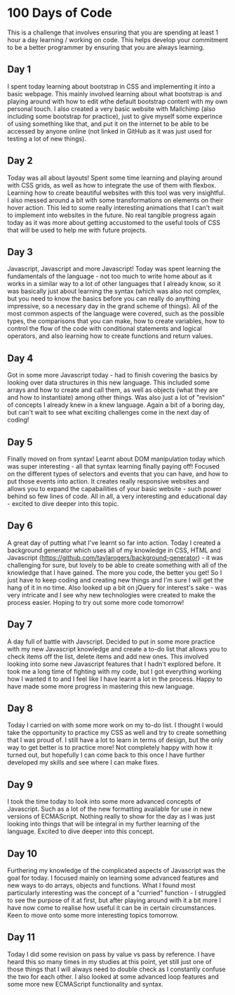 # 100 Days of Code
This is a challenge that involves ensuring that you are spending at least 1 hour a day learning / working on code. This helps develop your commitment to be a better programmer by ensuring that you are always learning.

## Day 1
I spent today learning about bootstrap in CSS and implementing it into a basic webpage. This mainly involved learning about what bootstrap is and playing around with how to edit wthe default bootstrap content with my own personal touch. I also created a very basic website with Mailchimp (also including some bootstrap for practice), just to give myself some experince of using something like that, and put it on the internet to be able to be accessed by anyone online (not linked in GitHub as it was just used for testing a lot of new things).

## Day 2
Today was all about layouts! Spent some time learning and playing around with CSS grids, as well as how to integrate the use of them with flexbox. Learning how to create beautiful websites with this tool was very insightful. I also messed around a bit with some transformations on elements on their hover action. This led to some really interesting animations that I can't wait to implement into websites in the future. No real tangible progress again today as it was more about getting accustomed to the useful tools of CSS that will be used to help me with future projects. 

## Day 3
Javascript, Javascript and more Javascript! Today was spent learning the fundamentals of the language - not too much to write home about as it works in a similar way to a lot of other languages that I already know, so it was basically just about learning the syntax (which was also not complex, but you need to know the basics before you can really do anything impressive, so a necessary day in the grand scheme of things). All of the most common aspects of the language were covered, such as the possible types, the comparisons that you can make, how to create variables, how to control the flow of the code with conditional statements and logical operators, and also learning how to create functions and return values.

## Day 4
Got in some more Javascript today - had to finish covering the basics by looking over data structures in this new language. This included some arrays and how to create and call them, as well as objects (what they are and how to instantiate) among other things. Was also just a lot of "revision" of concepts I already knew in a knew language. Again a bit of a boring day, but can't wait to see what exciting challenges come in the next day of coding!

## Day 5
Finally moved on from syntax! Learnt about DOM manipulation today which was super interesting - all that syntax learning finally paying off! Focused on the different types of selectors and events that you can have, and how to put those events into action. It creates really responsive websites and allows you to expand the capabailities of your basic website - such power behind so few lines of code. All in all, a very interesting and educational day - excited to dive deeper into this topic.

## Day 6
A great day of putting what I've learnt so far into action. Today I created a background generator which uses all of my knowledge in CSS, HTML and Javascript (https://github.com/taylarogers/background-generator) - it was challenging for sure, but lovely to be able to create something with all of the knowledge that I have gained. The more you code, the better you get! So I just have to keep coding and creating new things and I'm sure I will get the hang of it in no time. Also looked up a bit on jQuery for interest's sake - was very intricate and I see why new technologies were created to make the process easier. Hoping to try out some more code tomorrow!

## Day 7
A day full of battle with Javscript. Decided to put in some more practice with my new Javascript knowledge and create a to-do list that allows you to check items off the list, delete items and add new ones. This involved looking into some new Javascript features that I hadn't explored before. It took me a long time of fighting with my code, but I got everything working how I wanted it to and I feel like I have learnt a lot in the process. Happy to have made some more progress in mastering this new language.

## Day 8
Today I carried on with some more work on my to-do list. I thought I would take the opportunity to practice my CSS as well and try to create something that I was proud of. I still have a lot to learn in terms of design, but the only way to get better is to practice more! Not completely happy with how it turned out, but hopefully I can come back to this once I have further developed my skills and see where I can make fixes.

## Day 9
I took the time today to look into some more advanced concepts of Javascript. Such as a lot of the new formatting available for use in new versions of ECMAScript. Nothing really to show for the day as I was just looking into things that will be integral in my further learning of the language. Excited to dive deeper into this concept.

## Day 10
Furthering my knowledge of the complicated aspects of Javascript was the goal for today. I focused mainly on learning some advanced features and new ways to do arrays, objects and functions. What I found most particularly interesting was the concept of a "curried" function - I struggled to see the purpose of it at first, but after playing around with it a bit more I have now come to realise how useful it can be in certain circumstances. Keen to move onto some more interesting topics tomorrow.

## Day 11
Today I did some revision on pass by value vs pass by reference. I have heard this so many times in my studies at this point, yet still just one of those things that I will always need to double check as I constantly confuse the two for each other. I also looked at some advanced loop features and some more new ECMAScript functionality and syntax. 
